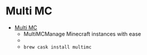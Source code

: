 # Multi MC
- [Multi MC](https://multimc.org/)
  -  MultiMCManage Minecraft instances with ease
  - 
  - `brew cask install multimc`
